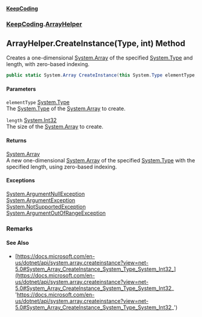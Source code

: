 #### [KeepCoding](index.md 'index')
### [KeepCoding](KeepCoding.md 'KeepCoding').[ArrayHelper](ArrayHelper.md 'KeepCoding.ArrayHelper')
## ArrayHelper.CreateInstance(Type, int) Method
Creates a one-dimensional [System.Array](https://docs.microsoft.com/en-us/dotnet/api/System.Array 'System.Array') of the specified [System.Type](https://docs.microsoft.com/en-us/dotnet/api/System.Type 'System.Type') and length, with zero-based indexing.  
```csharp
public static System.Array CreateInstance(this System.Type elementType, int length);
```
#### Parameters
<a name='KeepCoding_ArrayHelper_CreateInstance(System_Type_int)_elementType'></a>
`elementType` [System.Type](https://docs.microsoft.com/en-us/dotnet/api/System.Type 'System.Type')  
The [System.Type](https://docs.microsoft.com/en-us/dotnet/api/System.Type 'System.Type') of the [System.Array](https://docs.microsoft.com/en-us/dotnet/api/System.Array 'System.Array') to create.
  
<a name='KeepCoding_ArrayHelper_CreateInstance(System_Type_int)_length'></a>
`length` [System.Int32](https://docs.microsoft.com/en-us/dotnet/api/System.Int32 'System.Int32')  
The size of the [System.Array](https://docs.microsoft.com/en-us/dotnet/api/System.Array 'System.Array') to create.
  
#### Returns
[System.Array](https://docs.microsoft.com/en-us/dotnet/api/System.Array 'System.Array')  
A new one-dimensional [System.Array](https://docs.microsoft.com/en-us/dotnet/api/System.Array 'System.Array') of the specified [System.Type](https://docs.microsoft.com/en-us/dotnet/api/System.Type 'System.Type') with the specified length, using zero-based indexing.
#### Exceptions
[System.ArgumentNullException](https://docs.microsoft.com/en-us/dotnet/api/System.ArgumentNullException 'System.ArgumentNullException')  
[System.ArgumentException](https://docs.microsoft.com/en-us/dotnet/api/System.ArgumentException 'System.ArgumentException')  
[System.NotSupportedException](https://docs.microsoft.com/en-us/dotnet/api/System.NotSupportedException 'System.NotSupportedException')  
[System.ArgumentOutOfRangeException](https://docs.microsoft.com/en-us/dotnet/api/System.ArgumentOutOfRangeException 'System.ArgumentOutOfRangeException')  
### Remarks
#### See Also
- [https://docs.microsoft.com/en-us/dotnet/api/system.array.createinstance?view=net-5.0#System_Array_CreateInstance_System_Type_System_Int32_](https://docs.microsoft.com/en-us/dotnet/api/system.array.createinstance?view=net-5.0#System_Array_CreateInstance_System_Type_System_Int32_ 'https://docs.microsoft.com/en-us/dotnet/api/system.array.createinstance?view=net-5.0#System_Array_CreateInstance_System_Type_System_Int32_')

